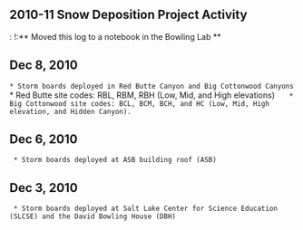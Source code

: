## 2010-11 Snow Deposition Project Activity

:   !:\*\* Moved this log to a notebook in the Bowling Lab \*\*

Dec 8, 2010
-----------

` * Storm boards deployed in Red Butte Canyon and Big Cottonwood Canyons
`   * Red Butte site codes: RBL, RBM, RBH (Low, Mid, and High elevations)
`   * Big Cottonwood site codes: BCL, BCM, BCH, and HC (Low, Mid, High elevation, and Hidden Canyon).`

Dec 6, 2010
-----------

` * Storm boards deployed at ASB building roof (ASB)`

Dec 3, 2010
-----------

` * Storm boards deployed at Salt Lake Center for Science Education (SLCSE) and the David Bowling House (DBH)`
